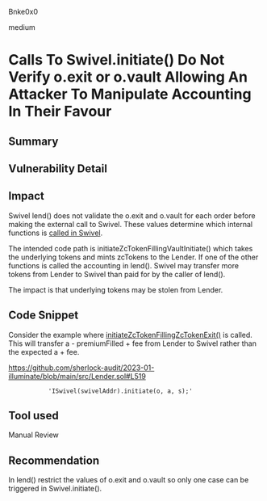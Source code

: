 Bnke0x0

medium

# Calls To Swivel.initiate() Do Not Verify o.exit or o.vault Allowing An Attacker To Manipulate Accounting In Their Favour

## Summary

## Vulnerability Detail

## Impact
Swivel lend() does not validate the o.exit and o.vault for each order before making the external call to Swivel. These values determine which internal functions is [called in Swivel](https://github.com/Swivel-Finance/swivel/blob/2471ea5cda53568df5e5515153c6962f151bf358/contracts/v2/swivel/Swivel.sol#L64-L77).

The intended code path is initiateZcTokenFillingVaultInitiate() which takes the underlying tokens and mints zcTokens to the Lender. If one of the other functions is called the accounting in lend(). Swivel may transfer more tokens from Lender to Swivel than paid for by the caller of lend().

The impact is that underlying tokens may be stolen from Lender.

## Code Snippet
Consider the example where [initiateZcTokenFillingZcTokenExit()](https://github.com/Swivel-Finance/swivel/blob/2471ea5cda53568df5e5515153c6962f151bf358/contracts/v2/swivel/Swivel.sol#L162) is called. This will transfer a - premiumFilled + fee from Lender to Swivel rather than the expected a + fee.

https://github.com/sherlock-audit/2023-01-illuminate/blob/main/src/Lender.sol#L519


               'ISwivel(swivelAddr).initiate(o, a, s);'

## Tool used

Manual Review

## Recommendation
In lend() restrict the values of o.exit and o.vault so only one case can be triggered in Swivel.initiate().